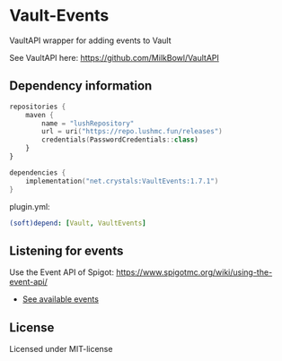 # Vault-Events
VaultAPI wrapper for adding events to Vault

See VaultAPI here:
https://github.com/MilkBowl/VaultAPI

## Dependency information

```kotlin
repositories {
    maven {
        name = "lushRepository"
        url = uri("https://repo.lushmc.fun/releases")
        credentials(PasswordCredentials::class)
    }
}

dependencies {
    implementation("net.crystals:VaultEvents:1.7.1")
}
```

plugin.yml:
```yml
(soft)depend: [Vault, VaultEvents]
```

## Listening for events

Use the Event API of Spigot: https://www.spigotmc.org/wiki/using-the-event-api/

- [See available events](https://github.com/Rsl1122/Vault-Events/tree/master/src/main/java/com/djrapitops/vaultevents/events) 

## License

Licensed under MIT-license
